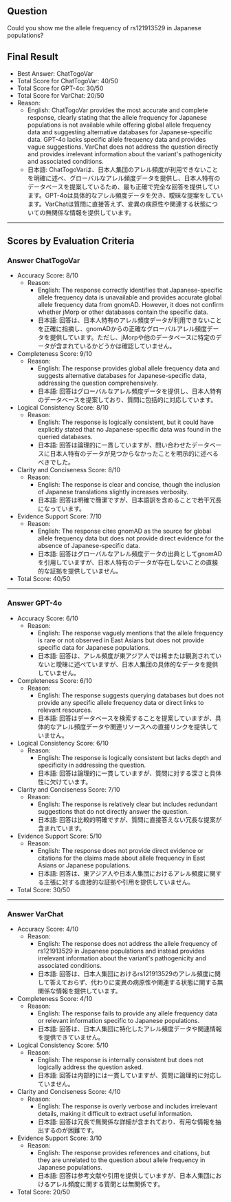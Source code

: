 ## Question

Could you show me the allele frequency of rs121913529 in Japanese populations?

## Final Result

- Best Answer: ChatTogoVar
- Total Score for ChatTogoVar: 40/50
- Total Score for GPT-4o: 30/50
- Total Score for VarChat: 20/50
- Reason:
  - English: ChatTogoVar provides the most accurate and complete response, clearly stating that the allele frequency for Japanese populations is not available while offering global allele frequency data and suggesting alternative databases for Japanese-specific data. GPT-4o lacks specific allele frequency data and provides vague suggestions. VarChat does not address the question directly and provides irrelevant information about the variant's pathogenicity and associated conditions.
  - 日本語: ChatTogoVarは、日本人集団のアレル頻度が利用できないことを明確に述べ、グローバルなアレル頻度データを提供し、日本人特有のデータベースを提案しているため、最も正確で完全な回答を提供しています。GPT-4oは具体的なアレル頻度データを欠き、曖昧な提案をしています。VarChatは質問に直接答えず、変異の病原性や関連する状態についての無関係な情報を提供しています。

---

## Scores by Evaluation Criteria

### Answer ChatTogoVar
- Accuracy Score: 8/10
  - Reason: 
    - English: The response correctly identifies that Japanese-specific allele frequency data is unavailable and provides accurate global allele frequency data from gnomAD. However, it does not confirm whether jMorp or other databases contain the specific data.
    - 日本語: 回答は、日本人特有のアレル頻度データが利用できないことを正確に指摘し、gnomADからの正確なグローバルアレル頻度データを提供しています。ただし、jMorpや他のデータベースに特定のデータが含まれているかどうかは確認していません。
- Completeness Score: 9/10
  - Reason: 
    - English: The response provides global allele frequency data and suggests alternative databases for Japanese-specific data, addressing the question comprehensively.
    - 日本語: 回答はグローバルなアレル頻度データを提供し、日本人特有のデータベースを提案しており、質問に包括的に対応しています。
- Logical Consistency Score: 8/10
  - Reason: 
    - English: The response is logically consistent, but it could have explicitly stated that no Japanese-specific data was found in the queried databases.
    - 日本語: 回答は論理的に一貫していますが、問い合わせたデータベースに日本人特有のデータが見つからなかったことを明示的に述べるべきでした。
- Clarity and Conciseness Score: 8/10
  - Reason: 
    - English: The response is clear and concise, though the inclusion of Japanese translations slightly increases verbosity.
    - 日本語: 回答は明確で簡潔ですが、日本語訳を含めることで若干冗長になっています。
- Evidence Support Score: 7/10
  - Reason: 
    - English: The response cites gnomAD as the source for global allele frequency data but does not provide direct evidence for the absence of Japanese-specific data.
    - 日本語: 回答はグローバルなアレル頻度データの出典としてgnomADを引用していますが、日本人特有のデータが存在しないことの直接的な証拠を提供していません。
- Total Score: 40/50

---

### Answer GPT-4o
- Accuracy Score: 6/10
  - Reason: 
    - English: The response vaguely mentions that the allele frequency is rare or not observed in East Asians but does not provide specific data for Japanese populations.
    - 日本語: 回答は、アレル頻度が東アジア人では稀または観測されていないと曖昧に述べていますが、日本人集団の具体的なデータを提供していません。
- Completeness Score: 6/10
  - Reason: 
    - English: The response suggests querying databases but does not provide any specific allele frequency data or direct links to relevant resources.
    - 日本語: 回答はデータベースを検索することを提案していますが、具体的なアレル頻度データや関連リソースへの直接リンクを提供していません。
- Logical Consistency Score: 6/10
  - Reason: 
    - English: The response is logically consistent but lacks depth and specificity in addressing the question.
    - 日本語: 回答は論理的に一貫していますが、質問に対する深さと具体性に欠けています。
- Clarity and Conciseness Score: 7/10
  - Reason: 
    - English: The response is relatively clear but includes redundant suggestions that do not directly answer the question.
    - 日本語: 回答は比較的明確ですが、質問に直接答えない冗長な提案が含まれています。
- Evidence Support Score: 5/10
  - Reason: 
    - English: The response does not provide direct evidence or citations for the claims made about allele frequency in East Asians or Japanese populations.
    - 日本語: 回答は、東アジア人や日本人集団におけるアレル頻度に関する主張に対する直接的な証拠や引用を提供していません。
- Total Score: 30/50

---

### Answer VarChat
- Accuracy Score: 4/10
  - Reason: 
    - English: The response does not address the allele frequency of rs121913529 in Japanese populations and instead provides irrelevant information about the variant's pathogenicity and associated conditions.
    - 日本語: 回答は、日本人集団におけるrs121913529のアレル頻度に関して答えておらず、代わりに変異の病原性や関連する状態に関する無関係な情報を提供しています。
- Completeness Score: 4/10
  - Reason: 
    - English: The response fails to provide any allele frequency data or relevant information specific to Japanese populations.
    - 日本語: 回答は、日本人集団に特化したアレル頻度データや関連情報を提供できていません。
- Logical Consistency Score: 5/10
  - Reason: 
    - English: The response is internally consistent but does not logically address the question asked.
    - 日本語: 回答は内部的には一貫していますが、質問に論理的に対応していません。
- Clarity and Conciseness Score: 4/10
  - Reason: 
    - English: The response is overly verbose and includes irrelevant details, making it difficult to extract useful information.
    - 日本語: 回答は冗長で無関係な詳細が含まれており、有用な情報を抽出するのが困難です。
- Evidence Support Score: 3/10
  - Reason: 
    - English: The response provides references and citations, but they are unrelated to the question about allele frequency in Japanese populations.
    - 日本語: 回答は参考文献や引用を提供していますが、日本人集団におけるアレル頻度に関する質問とは無関係です。
- Total Score: 20/50